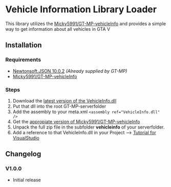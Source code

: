 # Vehicle Information Library Loader
This library utilizes the [Micky5991/GT-MP-vehicleInfo](https://github.com/Micky5991/GT-MP-vehicleInfo) and provides a simple way to get information about all vehicles in GTA V

## Installation
### Requirements
* [Newtonsoft.JSON 10.0.2](https://www.nuget.org/packages/Newtonsoft.Json/10.0.2) *(Already supplied by GT-MP)*
* [Micky5991/GT-MP-vehicleInfo](https://github.com/Micky5991/GT-MP-vehicleInfo/releases)

### Steps
1. Download the [latest version of the VehicleInfo.dll](https://github.com/Micky5991/VehicleInfoLoader/releases/latest) 
2. Put that dll into the root GT-MP-serverfolder
3. Add the assembly to your meta.xml `<assembly ref="VehicleInfo.dll" />`
4. Get the [appropiate version of Micky5991/GT-MP-vehicleInfo](https://github.com/Micky5991/GT-MP-vehicleInfo/releases)
5. Unpack the full zip file in the subfolder **vehicleinfo** of your serverfolder.
6. Add a reference to that VehicleInfo.dll in your Project --> [Tutorial for VisualStudio](https://msdn.microsoft.com/en-us/library/wkze6zky.aspx)

## Changelog

### V1.0.0
* Initial release
